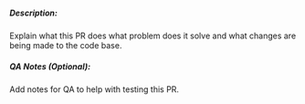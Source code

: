 ##### Description:

Explain what this PR does what problem does it solve and what changes are being made to the code base.

##### QA Notes (Optional):

Add notes for QA to help with testing this PR.
